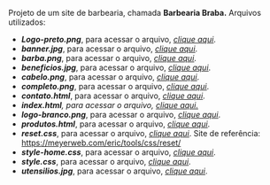 Projeto de um site de barbearia, chamada <strong>Barbearia Braba.</strong> Arquivos utilizados:
<ul>
 	<li><em><strong>Logo-preto.png</strong></em>, para acessar o arquivo, <a href="https://github.com/rodrigorissettoterra/HTML-e-CSS/blob/main/Logo-preto.png" target="_blank" rel="nofollow noopener noreferrer"><span style="text-decoration: underline;"><em>clique aqui</em></span></a>.</li>
 	<li><em><strong>banner.jpg</strong></em>, para acessar o arquivo, <a href="https://github.com/rodrigorissettoterra/HTML-e-CSS/blob/main/banner.jpg" target="_blank" rel="nofollow noopener noreferrer"><span style="text-decoration: underline;"><em>clique aqui</em></span></a>.</li>
 	<li><em><strong>barba.png</strong></em>, para acessar o arquivo, <a href="https://github.com/rodrigorissettoterra/HTML-e-CSS/blob/main/barba.png" target="_blank" rel="nofollow noopener noreferrer"><span style="text-decoration: underline;"><em>clique aqui</em></span></a>.</li>
 	<li><em><strong>beneficios.jpg</strong></em>, para acessar o arquivo, <a href="https://github.com/rodrigorissettoterra/HTML-e-CSS/blob/main/beneficios.jpg" target="_blank" rel="nofollow noopener noreferrer"><span style="text-decoration: underline;"><em>clique aqui</em></span></a>.</li>
 	<li><em><strong>cabelo.png</strong></em>, para acessar o arquivo, <a href="https://github.com/rodrigorissettoterra/HTML-e-CSS/blob/main/cabelo.png" target="_blank" rel="nofollow noopener noreferrer"><span style="text-decoration: underline;"><em>clique aqui</em></span></a>.</li>
 	<li><em><strong>completo.png</strong></em>, para acessar o arquivo, <a href="https://github.com/rodrigorissettoterra/HTML-e-CSS/blob/main/completo.png" target="_blank" rel="nofollow noopener noreferrer"><span style="text-decoration: underline;"><em>clique aqui</em></span></a>.</li>
 	<li><em><strong>contato.html</strong></em>, para acessar o arquivo, <a href="https://github.com/rodrigorissettoterra/HTML-e-CSS/blob/main/contato.html" target="_blank" rel="nofollow noopener noreferrer"><span style="text-decoration: underline;"><em>clique aqui</em></span></a>.</li>
 	<li><em><strong>index.html</strong></em><em>, para acessar o arquivo, <a href="https://github.com/rodrigorissettoterra/HTML-e-CSS/blob/main/index.html" target="_blank" rel="nofollow noopener noreferrer">clique aqui.</a></em></li>
 	<li><em><strong>logo-branco.png</strong></em>, para acessar o arquivo, <a href="https://github.com/rodrigorissettoterra/HTML-e-CSS/blob/main/logo-branco.png" target="_blank" rel="nofollow noopener noreferrer"><span style="text-decoration: underline;"><em>clique aqui</em></span></a>.</li>
 	<li><em><strong>produtos.html</strong></em>, para acessar o arquivo, <a href="https://github.com/rodrigorissettoterra/HTML-e-CSS/blob/main/produtos.html" target="_blank" rel="nofollow noopener noreferrer"><span style="text-decoration: underline;"><em>clique aqui</em></span></a>.</li>
 	<li><em><strong>reset.css</strong></em>, para acessar o arquivo, <a href="https://github.com/rodrigorissettoterra/HTML-e-CSS/blob/main/reset.css" target="_blank" rel="nofollow noopener noreferrer"><span style="text-decoration: underline;"><em>clique aqui</em></span></a>. Site de referência: <a href="https://meyerweb.com/eric/tools/css/reset/ target="_blank" rel="nofollow noopener noreferrer">https://meyerweb.com/eric/tools/css/reset/</a></li>
 	<li><em><strong>style-home.css</strong></em>, para acessar o arquivo, <a href="https://github.com/rodrigorissettoterra/HTML-e-CSS/blob/main/style-home.css" target="_blank" rel="nofollow noopener noreferrer"><span style="text-decoration: underline;"><em>clique aqui</em></span></a>.</li>
 	<li><em><strong>style.css</strong></em>, para acessar o arquivo, <a href="https://github.com/rodrigorissettoterra/HTML-e-CSS/blob/main/style.css" target="_blank" rel="nofollow noopener noreferrer"><span style="text-decoration: underline;"><em>clique aqui</em></span></a>.</li>
 	<li><em><strong>utensilios.jpg</strong></em>, para acessar o arquivo, <a href="https://github.com/rodrigorissettoterra/HTML-e-CSS/blob/main/utensilios.jpg" target="_blank" rel="nofollow noopener noreferrer"><span style="text-decoration: underline;"><em>clique aqui</em></span></a>.</li>
</ul>
&nbsp;
